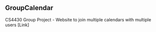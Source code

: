 ## GroupCalendar
CS4430 Group Project - Website to join multiple calendars with multiple users
[Link]
